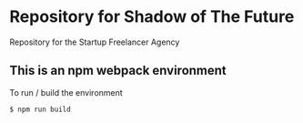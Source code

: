 # Repository for Shadow of The Future

Repository for the Startup Freelancer Agency


## This is an npm webpack environment  
To run / build the environment
```console
$ npm run build

```

